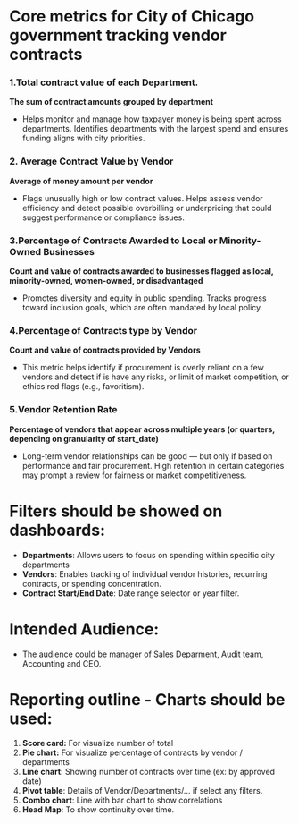 # Core metrics for City of Chicago government tracking vendor contracts
### 1.Total contract value of each Department.
**The sum of contract amounts grouped by department**
- Helps monitor and manage how taxpayer money is being spent across departments. Identifies departments with the largest spend and ensures funding aligns with city priorities.

### 2. Average Contract Value by Vendor
**Average of money amount per vendor**
- Flags unusually high or low contract values. Helps assess vendor efficiency and detect possible overbilling or underpricing that could suggest performance or compliance issues.

### 3.Percentage of Contracts Awarded to Local or Minority-Owned Businesses
**Count and value of contracts awarded to businesses flagged as local, minority-owned, women-owned, or disadvantaged**
- Promotes diversity and equity in public spending. Tracks progress toward inclusion goals, which are often mandated by local policy.

### 4.Percentage of Contracts type by Vendor
**Count and value of contracts provided by Vendors**
- This metric helps identify if procurement is overly reliant on a few vendors and detect if is have any risks, or limit of market competition, or ethics red flags (e.g., favoritism).

### 5.Vendor Retention Rate
**Percentage of vendors that appear across multiple years (or quarters, depending on granularity of start_date)**
- Long-term vendor relationships can be good — but only if based on performance and fair procurement. High retention in certain categories may prompt a review for fairness or market competitiveness.

# Filters should be showed on dashboards:
- **Departments**: Allows users to focus on spending within specific city departments
- **Vendors**: Enables tracking of individual vendor histories, recurring contracts, or spending concentration.
- **Contract Start/End Date**: Date range selector or year filter.

# Intended Audience:
- The audience could be manager of Sales Deparment, Audit team, Accounting and CEO.

# Reporting outline - Charts should be used:
1. **Score card:** For visualize number of total
2. **Pie chart:** For visualize percentage of contracts by vendor / departments
3. **Line chart**: Showing number of contracts over time (ex: by approved date)
4. **Pivot table**: Details of Vendor/Departments/... if select any filters.
5. **Combo chart**: Line with bar chart to show correlations
6. **Head Map**: To show continuity over time.